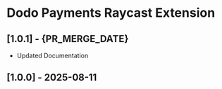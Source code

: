 # Dodo Payments Raycast Extension

## [1.0.1] - {PR_MERGE_DATE}

- Updated Documentation

## [1.0.0] - 2025-08-11
